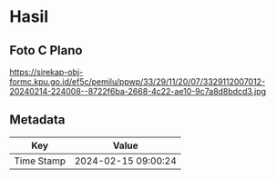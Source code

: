 # Hasil

## Foto C Plano

https://sirekap-obj-formc.kpu.go.id/ef5c/pemilu/ppwp/33/29/11/20/07/3329112007012-20240214-224008--8722f6ba-2668-4c22-ae10-9c7a8d8bdcd3.jpg


## Metadata

| Key        | Value               |
| ---------- | ------------------- |
| Time Stamp | 2024-02-15 09:00:24 |



